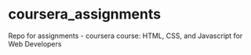 # coursera_assignments
Repo for assignments - coursera course: HTML, CSS, and Javascript for Web Developers
